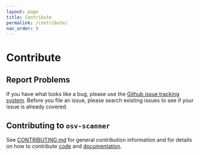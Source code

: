 ```yaml
---
layout: page
title: Contribute
permalink: /contribute/
nav_order: 9
---
```


# Contribute

## Report Problems

If you have what looks like a bug, please use the [Github issue tracking system](https://github.com/google/osv-scanner/issues). Before you file an issue, please search existing issues to see if your issue is already covered.

## Contributing to `osv-scanner`

See [CONTRIBUTING.md](https://github.com/google/osv-scanner/blob/main/CONTRIBUTING.md) for general contribution information and for details on how to contribute [code](https://github.com/google/osv-scanner/blob/main/CONTRIBUTING.md/#contributing-code) and [documentation](https://github.com/google/osv-scanner/blob/main/CONTRIBUTING.md/#contributing-documentation).
